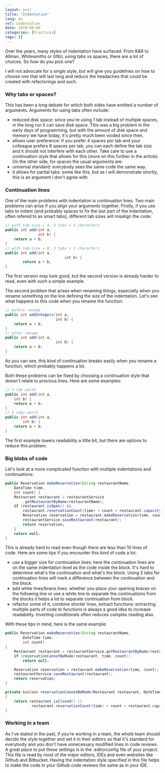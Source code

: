```yaml
---
layout: post
title: "Indentation"
lang: en
ref: indentation
date: 2019-08-06
categories: [Practices]
tags: []
---
```

Over the years, many styles of indentation have surfaced. From K&R to Allman, Whitesmiths or GNU, using tabs vs spaces, there are a lot of choices. So how do you pick one?

I will not advocate for a single style, but will give you guidelines on how to choose one that will last long and reduce the headaches that could be created with refactorings and such.

### Why tabs or spaces?
This has been a long debate for which both sides have emitted a number of arguments. Arguments for using tabs often include:
- reduced disk space: since you're using 1 tab instead of multiple spaces, in the long run it can save disk space. This was a big problem in the early days of programming, but with the amount of disk space and memory we have today, it's pretty much been voided since then.
- allows user preference: if you prefer 4 spaces per tab and your colleague prefers 8 spaces per tab, you can each define the tab size and it should not interfere with each other. Take care to use a continuation style that allows for this (more on this further in the article).
On the other side, for spaces the usual arguments are: 
- universal standard: everybody sees the same code the same way.
- it allows for partial tabs: some like this, but as I will demonstrate shortly, this is an argument I don't agree with.

### Continuation lines
One of the main problems with indentation is continuation lines. Two main problems can arise if you align your arguments together. 
Firstly, if you use tabs to indent (and probably spaces to fix the last part of the indentation, often refered to as smart tabs), different tab sizes will misalign the code:
```java
// with tab-size = 4, 3 tabs + 3 characters
public int add(int a,
               int b) {
    return a + b;
}
// with tab-size = 8, 3 tabs + 3 characters
public int add(int a,
                           int b) {
        return a + b;
}
```
The first version may look good, but the second version is already harder to read, even with such a simple example.

The second problem that arises when renaming things, especially when you rename something on the line defining the size of the indentation. Let's see what happens to this code when you rename the function:
```java
// before rename
public int addIntegers(int a,
                       int b) {
    return a + b;
}
// after rename
public int add(int a,
                       int b) {
    return a + b;
}
```
As you can see, this kind of continuation breaks easily when you rename a function, which probably happens a lot.

Both these problems can be fixed by choosing a continuation style that doesn't relate to previous lines. Here are some examples:
```java
// 1 tab worth
public int add(int a,
    int b) {
    return a + b;
}
// 2 tabs worth
public int add(int a,
        int b) {
    return a + b;
}
```
The first example lowers readability a little bit, but there are options to reduce this problem.

### Big blobs of code
Let's look at a more complicated function with multiple indentations and continuations:
```java
public Reservation makeReservation(String restaurantName, 
    DateTime time,
    int count) {
    Restaurant restaurant = restaurantService
        .getRestaurantByName(restaurantName);
    if (restaurant.isOpen() &&
        restaurant.reservationCount(time) + count < restaurant.capacity()) {
        Reservation reservation = restaurant.makeReservation(time, count);
        restaurantService.saveRestaurant(restaurant);
        return reservation;
    }
    return null;
}
```
This is already hard to read even though there are less than 10 lines of code. Here are some tips if you encounter this kind of code a lot: 
- use a bigger size for continuation lines: here the continuation lines are on the same indentation level as the code inside the block. It's hard to determine what's the continuation and what's the block. Using 2 tabs for continuation lines will mark a difference between the continuation and the block.
- add white lines/brace lines: whether you place your opening braces on the following line or use a white line to separate the continuations from the blocks it helps a lot to separate continuation from block.
- refactor some of it, combine shorter lines, extract functions: extracting multiple parts of code to functions is always a good idea to increase readability. Inverting conditionals often reduces complex reading also.

With these tips in mind, here is the same example:
```java
public Reservation makeReservation(String restaurantName,
        DateTime time,
        int count)
{
    Restaurant restaurant = restaurantService.getRestaurantByName(restaurantName);
    if (reservationCannotBeMade(restaurant, time, count))
        return null;

    Reservation reservation = restaurant.makeReservation(time, count);
    restaurantService.saveRestaurant(restaurant);
    return reservation;
}

private boolean reservationCannotBeMade(Restaurant restaurant, DateTime time, int count) 
{
    return restaurant.isClosed() ||
            restaurant.reservationCount(time) + count > restaurant.capacity();
}
```

### Working in a team
As I've stated in the past, if you're working in a team, the whole team should decide the style together and set it in their editors so that it's standard for everybody and you don't have unnecessary modified lines in code reviews. A great place to put these settings is in the .editorconfig file of your project. This file is read by most of the major editors, IDEs and even websites like Github and Bitbucket. Having the indentation style specified in this file helps to make the code in your Github code reviews the same as in your IDE.
